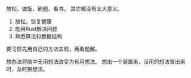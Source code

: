 放松、做饭、刷题、看书。
其它都没有太大意义。

1. 放松。恢复健康
2. 能用Rust解决问题
3. 熟悉算法和数据结构

要习惯先用自己的方法实现，再看题解。

想办法将脑中无用想法改变为有用想法。
想出一个装置来，没用的想法冒出来时，及时换想法。
